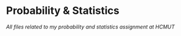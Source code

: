 # Probability & Statistics
_All files related to my probability and statistics assignment at HCMUT_
